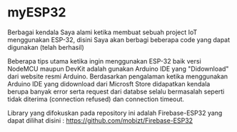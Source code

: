 # myESP32
Berbagai kendala Saya alami ketika membuat sebuah project IoT menggunakan ESP-32, disini Saya akan berbagi beberapa code yang dapat digunakan (telah berhasil)

Beberapa tips utama ketika ingin menggunakan ESP-32 baik versi NodeMCU maupun DevKit adalah gunakan Arduino IDE yang "Didownload" dari website resmi Arduino. Berdasarkan pengalaman ketika menggunakan Arduino IDE yang didownload dari Microsft Store didapatkan kendala berupa banyak error serta request dari databse selalu bermasalah seperti tidak diterima (connection refused) dan connection timeout.

Library yang difokuskan pada repository ini adalah Firebase-ESP32 yang dapat dilihat disini : https://github.com/mobizt/Firebase-ESP32
